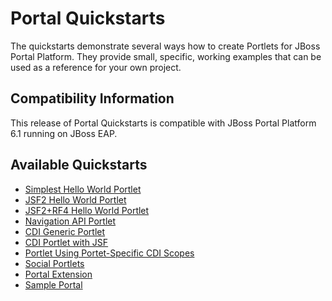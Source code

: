 <!--~ Do not edit this derived file! See gatein-portal-quickstarts-parent/src/main/freemarker/README.md.ftl ~-->

Portal Quickstarts
==================

The quickstarts demonstrate several ways how to create Portlets for JBoss Portal Platform. They provide small, specific, working
examples that can be used as a reference for your own project.

<a id="compatibility"></a>
Compatibility Information
-------------------------

This release of Portal Quickstarts is compatible with JBoss Portal Platform 6.1 running on JBoss EAP.

<a id="toc"></a>
Available Quickstarts
---------------------

* [Simplest Hello World Portlet](simplest-hello-world-portlet/README.html)
* [JSF2 Hello World Portlet](jsf2-hello-world-portlet/README.html)
* [JSF2+RF4 Hello World Portlet](jsf2-rf4-hello-world-portlet/README.html)
* [Navigation API Portlet](navigation-api-portlet/README.html)
* [CDI Generic Portlet](cdi-generic-portlet/README.html)
* [CDI Portlet with JSF](cdi-jsf-portlet/README.html)
* [Portlet Using Portet-Specific CDI Scopes](cdi-scopes-portlet/README.html)
* [Social Portlets](social-portlets/README.html)
* [Portal Extension](gatein-portal-extension/README.html)
* [Sample Portal](gatein-sample-portal/README.html)
